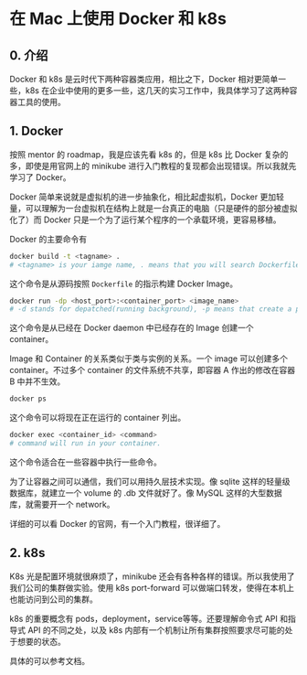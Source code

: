# 在 Mac 上使用 Docker 和 k8s

## 0. 介绍

Docker 和 k8s 是云时代下两种容器类应用，相比之下，Docker 相对更简单一些，k8s 在企业中使用的更多一些，这几天的实习工作中，我具体学习了这两种容器工具的使用。

## 1. Docker

按照 mentor 的 roadmap，我是应该先看 k8s 的，但是 k8s 比 Docker 复杂的多，即使是用官网上的 minikube 进行入门教程的复现都会出现错误。所以我就先学习了 Docker。

Docker 简单来说就是虚拟机的进一步抽象化，相比起虚拟机，Docker 更加轻量，可以理解为一台虚拟机在结构上就是一台真正的电脑（只是硬件的部分被虚拟化了）而 Docker 只是一个为了运行某个程序的一个承载环境，更容易移植。

Docker 的主要命令有

```bash
docker build -t <tagname> .
# <tagname> is your iamge name, . means that you will search Dockerfile in the current directory for building.
```

这个命令是从源码按照 `Dockerfile` 的指示构建 Docker Image。

```bash
docker run -dp <host_port>:<container_port> <image_name>
# -d stands for depatched(running background), -p means that create a port mapping.
```

这个命令是从已经在 Docker daemon 中已经存在的 Image 创建一个 container。

Image 和 Container 的关系类似于类与实例的关系。一个 image 可以创建多个 container。不过多个 container 的文件系统不共享，即容器 A 作出的修改在容器 B 中并不生效。

```bash
docker ps
```

这个命令可以将现在正在运行的 container 列出。

```bash
docker exec <container_id> <command>
# command will run in your container.
```

这个命令适合在一些容器中执行一些命令。

为了让容器之间可以通信，我们可以用持久层技术实现。像 sqlite 这样的轻量级数据库，就建立一个 volume 的 .db 文件就好了。像 MySQL 这样的大型数据库，就需要开一个 network。

详细的可以看 Docker 的官网，有一个入门教程，很详细了。

## 2. k8s

K8s 光是配置环境就很麻烦了，minikube 还会有各种各样的错误。所以我使用了我们公司的集群做实验。使用 k8s port-forward 可以做端口转发，使得在本机上也能访问到公司的集群。

k8s 的重要概念有 pods，deployment，service等等。还要理解命令式 API 和指导式 API 的不同之处，以及 k8s 内部有一个机制让所有集群按照要求尽可能的处于想要的状态。

具体的可以参考文档。